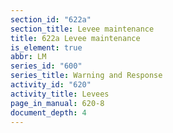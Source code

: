 ```yaml
---
section_id: "622a"
section_title: Levee maintenance
title: 622a Levee maintenance
is_element: true
abbr: LM
series_id: "600"
series_title: Warning and Response
activity_id: "620"
activity_title: Levees
page_in_manual: 620-8
document_depth: 4
---
```

